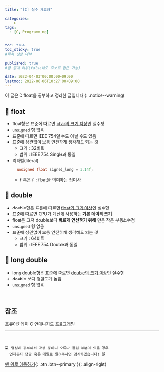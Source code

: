 ```yaml
---
title: "[C] 실수 자료형" 

categories:
  - C
tags:
  - [C, Programming]


toc: true
toc_sticky: true
#목차 생성 여부

published: true
#글 공개 여부(false해도 주소로 접근 가능)

date: 2022-04-03T00:00:00+09:00
lastmod: 2022-06-06T10:27:00+09:00
---
```


이 글은 C float을 공부하고 정리한 글입니다
{: .notice--warning}

## 📌 float

- float형은 표준에 따르면 <u>char의 크기 이상</u>인 실수형
- `unsigned` 형 없음
- 표준에 따르면 IEEE 754일 수도 아닐 수도 있음
- 표준에 상관없이 보통 안전하게 생각해도 되는 것
  - 크기 : 32비트
  - 범위 : IEEE 754 Single과 동일
- 리터럴(literal)
  ```c
    unsigned float signed_long = 3.14f;
  ```
  - `f` 혹은 `F` : float을 의미하는 접미사

## 📌 double

- double형은 표준에 따르면 <u>float의 크기 이상</u>인 실수형
- 표준에 따르면 CPU가 계산에 사용하는 **기본 데이터 크기**
- float은 그저 double보다 **빠르게 연산하기 위해** 만든 작은 부동소수점
- `unsigned` 형 없음
- 표준에 상관없이 보통 안전하게 생각해도 되는 것
  - 크기 : 64비트
  - 범위 : IEEE 754 Double과 동일

## 📌 long double

- long double형은 표준에 따르면 <u>double의 크기 이상</u>인 실수형
- double 보다 정밀도가 높음
- `unsigned` 형 없음

<br>

## 참조
[포큐아카데미 C 언매니지드 프로그래밍](https://pocu-ko.teachable.com/p/comp2200)

***
<br>

    💻 열심히 공부해서 작성 중이니 오류나 틀린 부분이 있을 경우 
      언제든지 댓글 혹은 메일로 알려주시면 감사하겠습니다! 😸

[맨 위로 이동하기](#){: .btn .btn--primary }{: .align-right}